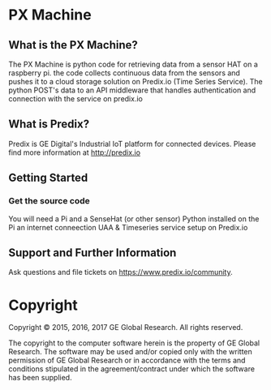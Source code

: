 # PX Machine

## What is the PX Machine?
The PX Machine is python code for retrieving data from a sensor HAT on a raspberry pi. the code collects continuous data from the sensors and pushes it to a cloud storage solution on Predix.io (Time Series Service). The python POST's data to an API middleware that handles authentication and connection with the service on predix.io

## What is Predix?
Predix is GE Digital's Industrial IoT platform for connected devices. Please find more information at http://predix.io

## Getting Started

### Get the source code
You will need a Pi and a SenseHat (or other sensor)
Python installed on the Pi
an internet conneection
UAA & Timeseries service setup on Predix.io

## Support and Further Information

Ask questions and file tickets on <a href="https://www.predix.io/community" target="_blank">https://www.predix.io/community</a>.

# Copyright
Copyright &copy; 2015, 2016, 2017 GE Global Research. All rights reserved.

The copyright to the computer software herein is the property of
GE Global Research. The software may be used and/or copied only
with the written permission of GE Global Research or in accordance
with the terms and conditions stipulated in the agreement/contract
under which the software has been supplied.
